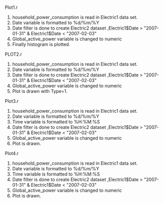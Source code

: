 
Plot1.r
1. household_power_consumption is read in Electric1 data set.
2. Date variable is formatted to %d/%m/%Y
3. Date filter is done to create Electric2 dataset ,Electric1$Date > "2007-01-31" & Electric1$Date < "2007-02-03"
4. Global_active_power variable is changed to numeric
5. Finally histogram is plotted.
 
PLOT2.r
1. household_power_consumption is read in Electric1 data set.
2. Date variable is formatted to %d/%m/%Y
3. Date filter is done to create Electric2 dataset ,Electric1$Date > "2007-01-31" & Electric1$Date < "2007-02-03"
4. Global_active_power variable is changed to numeric
5. Plot is drawn with Type=1.

Plot3.r
1. household_power_consumption is read in Electric1 data set.
2. Date variable is formatted to %d/%m/%Y
3. Time variable is formatted to %H:%M:%S
4. Date filter is done to create Electric2 dataset ,Electric1$Date > "2007-01-31" & Electric1$Date < "2007-02-03"
5. Global_active_power variable is changed to numeric
6. Plot is drawn.

Plot4.r
1. household_power_consumption is read in Electric1 data set.
2. Date variable is formatted to %d/%m/%Y
3. Time variable is formatted to %H:%M:%S
4. Date filter is done to create Electric2 dataset ,Electric1$Date > "2007-01-31" & Electric1$Date < "2007-02-03"
5. Global_active_power variable is changed to numeric
6. Plot is drawn.

 




